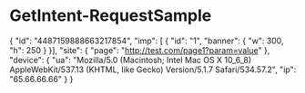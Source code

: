 # GetIntent-RequestSample
{
  "id": "4487159888663217854",
  "imp": [ {
    "id": "1",
    "banner": {
      "w": 300,
      "h": 250
    }
  }],
  "site": {
    "page": "http://test.com/page1?param=value"
  },
  "device": {
    "ua": "Mozilla/5.0 (Macintosh; Intel Mac OS X 10_6_8) AppleWebKit/537.13 (KHTML, like Gecko) Version/5.1.7 Safari/534.57.2",
    "ip": "65.66.66.66" 
  }
}
